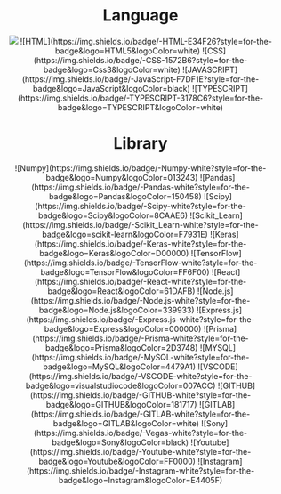 <div align="center">
    <h1>Language</h1>
    <img src ="https://img.shields.io/badge/-PYTHON-3776AB?style=for-the-badge&logo=Python&logoColor=white"/> ![HTML](https://img.shields.io/badge/-HTML-E34F26?style=for-the-badge&logo=HTML5&logoColor=white) ![CSS](https://img.shields.io/badge/-CSS-1572B6?style=for-the-badge&logo=Css3&logoColor=white) ![JAVASCRIPT](https://img.shields.io/badge/-JavaScript-F7DF1E?style=for-the-badge&logo=JavaScript&logoColor=black) ![TYPESCRIPT](https://img.shields.io/badge/-TYPESCRIPT-3178C6?style=for-the-badge&logo=TYPESCRIPT&logoColor=white)
    <h1>Library</h1>
    ![Numpy](https://img.shields.io/badge/-Numpy-white?style=for-the-badge&logo=Numpy&logoColor=013243) ![Pandas](https://img.shields.io/badge/-Pandas-white?style=for-the-badge&logo=Pandas&logoColor=150458) ![Scipy](https://img.shields.io/badge/-Scipy-white?style=for-the-badge&logo=Scipy&logoColor=8CAAE6) ![Scikit_Learn](https://img.shields.io/badge/-Scikit_Learn-white?style=for-the-badge&logo=scikit-learn&logoColor=F7931E) ![Keras](https://img.shields.io/badge/-Keras-white?style=for-the-badge&logo=Keras&logoColor=D00000) ![TensorFlow](https://img.shields.io/badge/-TensorFlow-white?style=for-the-badge&logo=TensorFlow&logoColor=FF6F00)
    ![React](https://img.shields.io/badge/-React-white?style=for-the-badge&logo=React&logoColor=61DAFB) ![Node.js](https://img.shields.io/badge/-Node.js-white?style=for-the-badge&logo=Node.js&logoColor=339933) ![Express.js](https://img.shields.io/badge/-Express.js-white?style=for-the-badge&logo=Express&logoColor=000000) ![Prisma](https://img.shields.io/badge/-Prisma-white?style=for-the-badge&logo=Prisma&logoColor=2D3748) ![MYSQL](https://img.shields.io/badge/-MySQL-white?style=for-the-badge&logo=MySQL&logoColor=4479A1)
    ![VSCODE](https://img.shields.io/badge/-VSCODE-white?style=for-the-badge&logo=visualstudiocode&logoColor=007ACC) ![GITHUB](https://img.shields.io/badge/-GITHUB-white?style=for-the-badge&logo=GITHUB&logoColor=181717) ![GITLAB](https://img.shields.io/badge/-GITLAB-white?style=for-the-badge&logo=GITLAB&logoColor=white) ![Sony](https://img.shields.io/badge/-Vegas-white?style=for-the-badge&logo=Sony&logoColor=black) ![Youtube](https://img.shields.io/badge/-Youtube-white?style=for-the-badge&logo=Youtube&logoColor=FF0000) ![Instagram](https://img.shields.io/badge/-Instagram-white?style=for-the-badge&logo=Instagram&logoColor=E4405F)
</div>
